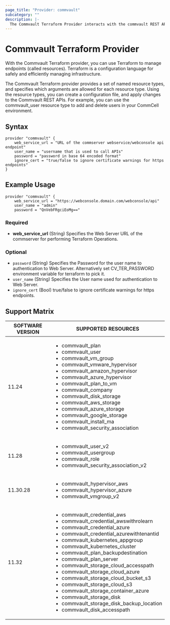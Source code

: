 ```yaml
---
page_title: "Provider: commvault"
subcategory: ""
description: |-
  The Commvault Terraform Provider interacts with the commvault REST API's for CRED Operations.
---
```


# Commvault Terraform Provider

With the Commvault Terraform provider, you can use Terraform to manage endpoints (called resources). Terraform is a configuration language for safely and efficiently managing infrastructure.

The Commvault Terraform provider provides a set of named resource types, and specifies which arguments are allowed for each resource type. Using the resource types, you can create a configuration file, and apply changes to the Commvault REST APIs. For example, you can use the commvault_user resource type to add and delete users in your CommCell environment.


## Syntax
```
provider "commvault" {
	web_service_url = "URL of the commserver webservice/webconsole api endpoint"
	user_name = "username that is used to call APIs" 
	password = "password in base 64 encoded format"
    ignore_cert = "true/false to ignore certificate warnings for https endpoints"
}
```
## Example Usage

```
provider "commvault" {
	web_service_url = "https://webconsole.domain.com/webconsole/api"
	user_name = "admin" 
	password = "QnVebFRgciEoMg=="
```

### Required

- **web_service_url** (String) Specifies the Web Server URL of the commserver for performing Terraform Operations.

### Optional

- `password` (String) Specifies the Password for the user name to authentication to Web Server. Alternatively set CV_TER_PASSWORD environment variable for terraform to pick it.
- `user_name` (String) Specifies the User name used for authentication to Web Server.
- `ignore_cert` (Bool) true/false to ignore certificate warnings for https endpoints.



## Support Matrix
| SOFTWARE VERSION  | SUPPORTED RESOURCES |
| --------  | ------------------- | 
| 11.24 |  <ul><li>commvault_plan</li><li>commvault_user</li><li>commvault_vm_group</li><li>commvault_vmware_hypervisor</li><li>commvault_amazon_hypervisor</li><li>commvault_azure_hypervisor</li><li>commvault_plan_to_vm</li><li>commvault_company</li><li>commvault_disk_storage</li><li>commvault_aws_storage</li><li>commvault_azure_storage</li><li>commvault_google_storage</li><li>commvault_install_ma</li><li>commvault_security_association</li></ul> |
| 11.28      | <ul><li>commvault_user_v2</li><li>commvault_usergroup</li><li>commvault_role</li><li>commvault_security_association_v2</li></ul> | 
| 11.30.28      | <ul><li>commvault_hypervisor_aws</li><li>commvault_hypervisor_azure</li><li>commvault_vmgroup_v2</li></ul> |
| 11.32      | <ul><li>commvault_credential_aws</li><li>commvault_credential_awswithrolearn</li><li>commvault_credential_azure</li><li>commvault_credential_azurewithtenantid</li><li>commvault_kubernetes_appgroup</li><li>commvault_kubernetes_cluster</li><li>commvault_plan_backupdestination</li><li>commvault_plan_server</li><li>commvault_storage_cloud_accesspath</li><li>commvault_storage_cloud_azure</li><li>commvault_storage_cloud_bucket_s3</li><li>commvault_storage_cloud_s3</li><li>commvault_storage_container_azure</li><li>commvault_storage_disk</li><li>commvault_storage_disk_backup_location</li><li>commvault_disk_accesspath</li></ul> |  